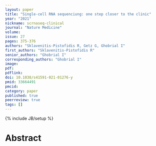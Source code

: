 ```yaml
---
layout: paper
title: "Single-cell RNA sequenciung: one step closer to the clinic"
year: "2021"
nickname: scrnaseq-clinical
journal: "Nature Medicine"
volume: 
issue: 27
pages: 375-376
authors: "Sklavenitis-Pistofidis R, Getz G, Ghobrial I"
first_authors: "Sklavenitis-Pistofidis R"
senior_authors: "Ghobrial I"
corresponding_authors: "Ghobrial I"
image: 
pdf:
pdflink:
doi: 10.1038/s41591-021-01276-y
pmid: 33664491
pmcid:
category: paper
published: true
peerreview: true
tags: []
---
```

{% include JB/setup %}

# Abstract
